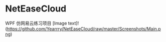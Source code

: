 # NetEaseCloud
WPF 仿网易云练习项目
[Image text]!
(https://github.com/Yearrry/NetEaseCloud/raw/master/Screenshots/Main.png)
